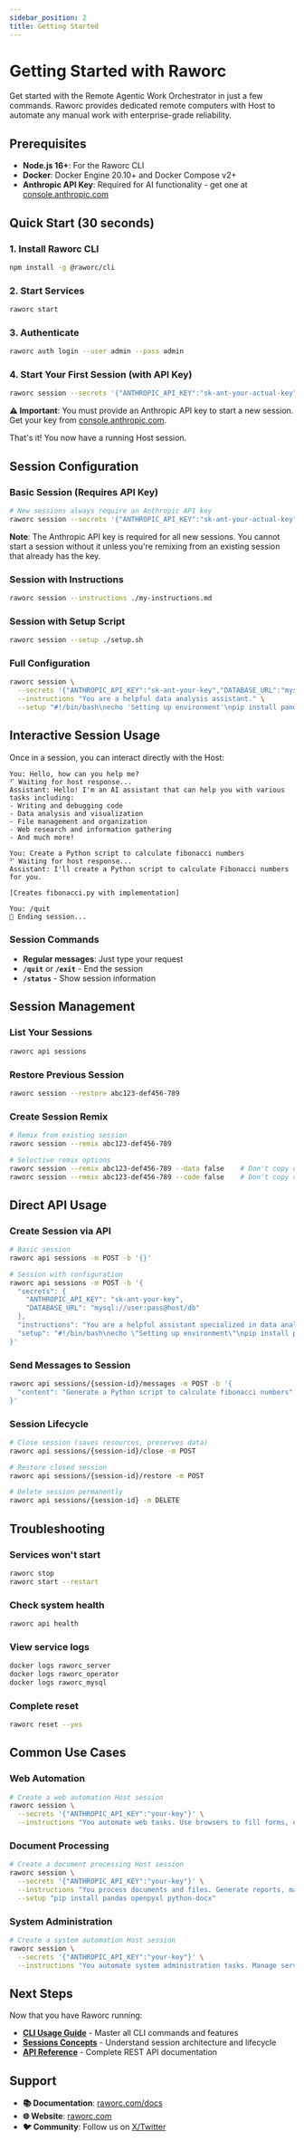 ```yaml
---
sidebar_position: 2
title: Getting Started
---
```


# Getting Started with Raworc

Get started with the Remote Agentic Work Orchestrator in just a few commands. Raworc provides dedicated remote computers with Host to automate any manual work with enterprise-grade reliability.

## Prerequisites

- **Node.js 16+**: For the Raworc CLI
- **Docker**: Docker Engine 20.10+ and Docker Compose v2+ 
- **Anthropic API Key**: Required for AI functionality - get one at [console.anthropic.com](https://console.anthropic.com)

## Quick Start (30 seconds)

### 1. Install Raworc CLI

```bash
npm install -g @raworc/cli
```

### 2. Start Services

```bash
raworc start
```

### 3. Authenticate

```bash
raworc auth login --user admin --pass admin
```

### 4. Start Your First Session (with API Key)

```bash
raworc session --secrets '{"ANTHROPIC_API_KEY":"sk-ant-your-actual-key"}'
```

**⚠️ Important**: You must provide an Anthropic API key to start a new session. Get your key from [console.anthropic.com](https://console.anthropic.com).

That's it! You now have a running Host session.

## Session Configuration

### Basic Session (Requires API Key)

```bash
# New sessions always require an Anthropic API key
raworc session --secrets '{"ANTHROPIC_API_KEY":"sk-ant-your-actual-key"}'
```

**Note**: The Anthropic API key is required for all new sessions. You cannot start a session without it unless you're remixing from an existing session that already has the key.

### Session with Instructions

```bash
raworc session --instructions ./my-instructions.md
```

### Session with Setup Script

```bash
raworc session --setup ./setup.sh
```

### Full Configuration

```bash
raworc session \
  --secrets '{"ANTHROPIC_API_KEY":"sk-ant-your-key","DATABASE_URL":"mysql://user:pass@host/db"}' \
  --instructions "You are a helpful data analysis assistant." \
  --setup "#!/bin/bash\necho 'Setting up environment'\npip install pandas numpy"
```

## Interactive Session Usage

Once in a session, you can interact directly with the Host:

```
You: Hello, how can you help me?
⠋ Waiting for host response...
Assistant: Hello! I'm an AI assistant that can help you with various tasks including:
- Writing and debugging code
- Data analysis and visualization  
- File management and organization
- Web research and information gathering
- And much more!

You: Create a Python script to calculate fibonacci numbers
⠋ Waiting for host response...
Assistant: I'll create a Python script to calculate Fibonacci numbers for you.

[Creates fibonacci.py with implementation]

You: /quit
👋 Ending session...
```

### Session Commands

- **Regular messages**: Just type your request
- **`/quit`** or **`/exit`** - End the session
- **`/status`** - Show session information

## Session Management

### List Your Sessions

```bash
raworc api sessions
```

### Restore Previous Session

```bash
raworc session --restore abc123-def456-789
```

### Create Session Remix

```bash
# Remix from existing session
raworc session --remix abc123-def456-789

# Selective remix options
raworc session --remix abc123-def456-789 --data false    # Don't copy data files
raworc session --remix abc123-def456-789 --code false    # Don't copy code files
```

## Direct API Usage

### Create Session via API

```bash
# Basic session
raworc api sessions -m POST -b '{}'

# Session with configuration
raworc api sessions -m POST -b '{
  "secrets": {
    "ANTHROPIC_API_KEY": "sk-ant-your-key",
    "DATABASE_URL": "mysql://user:pass@host/db"
  },
  "instructions": "You are a helpful assistant specialized in data analysis.",
  "setup": "#!/bin/bash\necho \"Setting up environment\"\npip install pandas numpy"
}'
```

### Send Messages to Session

```bash
raworc api sessions/{session-id}/messages -m POST -b '{
  "content": "Generate a Python script to calculate fibonacci numbers"
}'
```

### Session Lifecycle

```bash
# Close session (saves resources, preserves data)
raworc api sessions/{session-id}/close -m POST

# Restore closed session
raworc api sessions/{session-id}/restore -m POST

# Delete session permanently
raworc api sessions/{session-id} -m DELETE
```

## Troubleshooting

### Services won't start
```bash
raworc stop
raworc start --restart
```

### Check system health
```bash
raworc api health
```

### View service logs
```bash
docker logs raworc_server
docker logs raworc_operator
docker logs raworc_mysql
```

### Complete reset
```bash
raworc reset --yes
```

## Common Use Cases

### Web Automation

```bash
# Create a web automation Host session
raworc session \
  --secrets '{"ANTHROPIC_API_KEY":"your-key"}' \
  --instructions "You automate web tasks. Use browsers to fill forms, extract data, and navigate websites."
```

### Document Processing

```bash
# Create a document processing Host session
raworc session \
  --secrets '{"ANTHROPIC_API_KEY":"your-key"}' \
  --instructions "You process documents and files. Generate reports, manipulate spreadsheets, and handle data workflows." \
  --setup "pip install pandas openpyxl python-docx"
```

### System Administration

```bash
# Create a system automation Host session
raworc session \
  --secrets '{"ANTHROPIC_API_KEY":"your-key"}' \
  --instructions "You automate system administration tasks. Manage servers, deploy applications, and monitor systems."
```

## Next Steps

Now that you have Raworc running:

- **[CLI Usage Guide](/docs/guides/cli-usage)** - Master all CLI commands and features
- **[Sessions Concepts](/docs/concepts/sessions)** - Understand session architecture and lifecycle
- **[API Reference](/docs/api/rest-api)** - Complete REST API documentation

## Support

- **📚 Documentation**: [raworc.com/docs](https://raworc.com/docs)
- **🌐 Website**: [raworc.com](https://raworc.com)
- **🐦 Community**: Follow us on [X/Twitter](https://x.com/raworc)